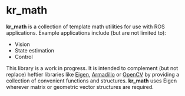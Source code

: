 # kr_math

**kr_math** is a collection of template math utilities for use with ROS applications. Example applications include (but are not limited to):

* Vision
* State estimation
* Control

This library is a work in progress. It is intended to complement (but not
replace) heftier libraries like [Eigen](http://eigen.tuxfamily.org),
[Armadillo](http://arma.sourceforge.net/) or [OpenCV](http://opencv.org/) by providing a collection of
convenient functions and structures. **kr_math** uses Eigen wherever matrix or geometric vector structures are required.


